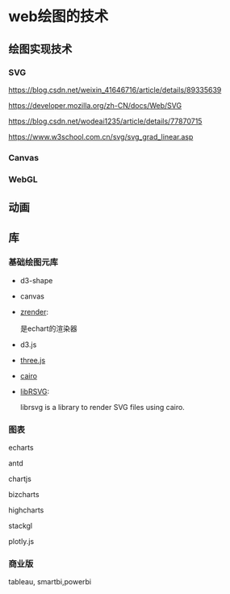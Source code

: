 # web绘图的技术

## 绘图实现技术

### SVG

<https://blog.csdn.net/weixin_41646716/article/details/89335639>

<https://developer.mozilla.org/zh-CN/docs/Web/SVG>

<https://blog.csdn.net/wodeai1235/article/details/77870715>

<https://www.w3school.com.cn/svg/svg_grad_linear.asp>

### Canvas

### WebGL

## 动画

## 库

### 基础绘图元库

- d3-shape

- canvas

- [zrender](https://ecomfe.github.io/zrender-doc/public/api.html):

  是echart的渲染器

- d3.js

- [three.js](https://threejs.org/docs/index.html#manual/zh/introduction/Creating-a-scene)

- [cairo](https://www.cairographics.org/examples/)

- [libRSVG](https://wiki.gnome.org/action/show/Projects/LibRsvg?action=show&redirect=LibRsvg):

  librsvg is a library to render SVG files using cairo.

### 图表

echarts

antd

chartjs

bizcharts

highcharts

stackgl

plotly.js

### 商业版

tableau, smartbi,powerbi

